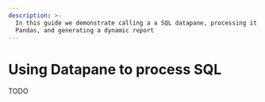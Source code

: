 ```yaml
---
description: >-
  In this guide we demonstrate calling a a SQL datapane, processing it in
  Pandas, and generating a dynamic report
---
```


# Using Datapane to process SQL

TODO 

